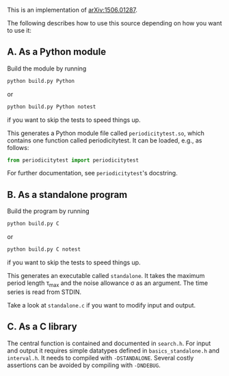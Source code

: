 This is an implementation of [arXiv:1506.01287](http://arxiv.org/abs/1506.01287).

The following describes how to use this source depending on how you want to use it:

A. As a Python module
---------------------

Build the module by running

```sh
python build.py Python
```

or 

```sh
python build.py Python notest
```

if you want to skip the tests to speed things up.

This generates a Python module file called `periodicitytest.so`, which contains one function called periodicitytest. It can be loaded, e.g., as follows:

```python
from periodicitytest import periodicitytest
```

For further documentation, see `periodicitytest`'s docstring.

B. As a standalone program
--------------------------

Build the program by running

```sh
python build.py C
```

or 

```sh
python build.py C notest
```

if you want to skip the tests to speed things up.

This generates an executable called `standalone`. It takes the maximum period length τ<sub>max</sub> and the noise allowance σ as an argument. The time series is read from STDIN.

Take a look at `standalone.c` if you want to modify input and output.

C. As a C library
-----------------

The central function is contained and documented in `search.h`. For input and output it requires simple datatypes defined in `basics_standalone.h` and `interval.h`. It needs to compiled with `-DSTANDALONE`. Several costly assertions can be avoided by compiling with `-DNDEBUG`.

